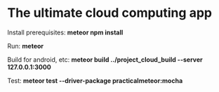 # The ultimate cloud computing app

Install prerequisites: **meteor npm install**

Run: **meteor**

Build for android, etc: **meteor build ../project_cloud_build --server 127.0.0.1:3000**

Test: **meteor test --driver-package practicalmeteor:mocha**
